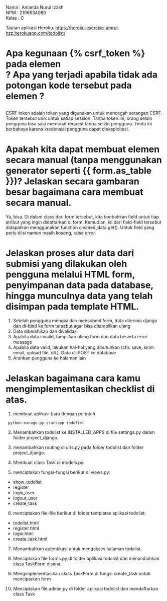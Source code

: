 Nama    : Amanda Nurul Izzah
<br>
NPM     : 2106634080
<br>
Kelas   : C
<br>

Tautan aplikasi Heroku: https://heroku-exercise-amrul-hzz.herokuapp.com/todolist/

# Apa kegunaan {% csrf_token %} pada elemen <form>? Apa yang terjadi apabila tidak ada potongan kode tersebut pada elemen <form>?
CSRF token adalah token yang digunakan untuk mencegah serangan CSRF. Token tersebut unik untuk setiap session. Tanpa token ini, orang selain pengguna bisa saja membuat request tanpa seizin pengguna. Tentu ini berbahaya karena kredensial pengguna dapat dieksploitasi.

# Apakah kita dapat membuat elemen <form> secara manual (tanpa menggunakan generator seperti {{ form.as_table }})? Jelaskan secara gambaran besar bagaimana cara membuat <form> secara manual.
Ya, bisa. Di dalam class dari form tersebut, kita tambahkan field untuk tiap atribut yang ingin didaftarkan di form. Kemudian, isi dari field-field tersebut didapatkan menggunakan function cleaned_data.get(). Untuk field yang perlu diisi namun masih kosong, raise error.

# Jelaskan proses alur data dari submisi yang dilakukan oleh pengguna melalui HTML form, penyimpanan data pada database, hingga munculnya data yang telah disimpan pada template HTML.
1. Setelah pengguna mengisi dan mensubmit form, data diterima django dan di-bind ke form tersebut agar bisa ditampilkan ulang
2. Data dibershikan dan divalidasi
3. Apabila data invalid, tampilkan ulang form dan data beserta error message
4. Apabila data valid, lakukan hal-hal yang dibutuhkan (cth: save, kirim email, upload file, dll.). Data di-POST ke database
5. Arahkan pengguna ke halaman lain

# Jelaskan bagaimana cara kamu mengimplementasikan checklist di atas.

1. membuat aplikasi baru dengan perintah.
```
 python manage.py startapp todolist
```

2. Menambahkan todolist ke INSTALLED_APPS di file settings.py dalam folder project_django.

3. menambahkan routing di urls.py pada folder todolist dan folder project_django.

4. Membuat class Task di models.py.

5. menciptakan fungsi-fungsi berikut di views.py: <br>
- show_todolist 
- register
- login_user
- logout_user
- create_task

6. menciptakan file-file berikut di folder templates aplikasi todolist: <br>
- todolist.html
- register.html
- login.html
- create_task.html

7. Menambahkan autentikasi untuk mengakses halaman todolist.

8. Menciptakan file forms.py di folder aplikasi todolist dan menambahkan class TaskForm disana.

9. Mengimplementasikan class TaskForm di fungsi create_task untuk menciptakan form

10. Menciptakan file admin.py di folder aplikasi todolist dan mendaftarkan class Task